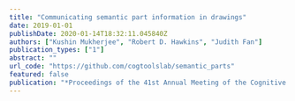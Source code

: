 ```yaml
---
title: "Communicating semantic part information in drawings"
date: 2019-01-01
publishDate: 2020-01-14T18:32:11.045840Z
authors: ["Kushin Mukherjee", "Robert D. Hawkins", "Judith Fan"]
publication_types: ["1"]
abstract: ""
url_code: "https://github.com/cogtoolslab/semantic_parts"
featured: false
publication: "*Proceedings of the 41st Annual Meeting of the Cognitive Science Society*"
---
```


